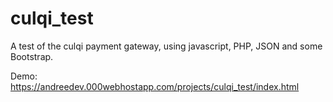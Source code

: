 # culqi_test

A test of the culqi payment gateway, using javascript, PHP, JSON and some Bootstrap.

Demo: https://andreedev.000webhostapp.com/projects/culqi_test/index.html
